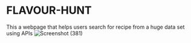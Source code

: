 # FLAVOUR-HUNT
This a webpage that helps users search for recipe from a huge data set using APIs
![Screenshot (381)](https://github.com/user-attachments/assets/ded26ff2-36b4-4218-9020-168b5db8dc96)
